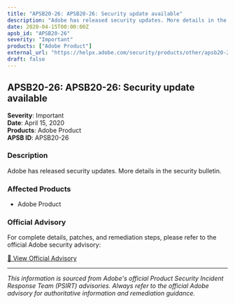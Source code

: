 ```yaml
---
title: "APSB20-26: APSB20-26: Security update available"
description: "Adobe has released security updates. More details in the security bulletin."
date: 2020-04-15T00:00:00Z
apsb_id: "APSB20-26"
severity: "Important"
products: ["Adobe Product"]
external_url: "https://helpx.adobe.com/security/products/other/apsb20-26.html"
draft: false
---
```


## APSB20-26: APSB20-26: Security update available

**Severity**: Important  
**Date**: April 15, 2020  
**Products**: Adobe Product  
**APSB ID**: APSB20-26

### Description

Adobe has released security updates. More details in the security bulletin.

### Affected Products

- Adobe Product


### Official Advisory

For complete details, patches, and remediation steps, please refer to the official Adobe security advisory:

[🔗 View Official Advisory](https://helpx.adobe.com/security/products/other/apsb20-26.html)

---

*This information is sourced from Adobe's official Product Security Incident Response Team (PSIRT) advisories. Always refer to the official Adobe advisory for authoritative information and remediation guidance.*
